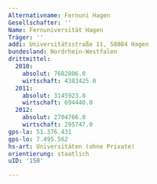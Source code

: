 ```yaml
---
Alternativname: Fernuni Hagen
Gesellschafter: ''
Name: Fernuniversität Hagen
Träger: ''
addi: Universitätsstraße 11, 58084 Hagen
bundesland: Nordrhein-Westfalen
drittmittel:
  2010:
    absolut: 7682806.0
    wirtschaft: 4383425.0
  2011:
    absolut: 3145923.0
    wirtschaft: 694440.0
  2012:
    absolut: 2704766.0
    wirtschaft: 295747.0
gps-la: 51.376.431
gps-lo: 7.495.562
hs-art: Universitäten (ohne Private)
orientierung: staatlich
uID: '150'

---
```


